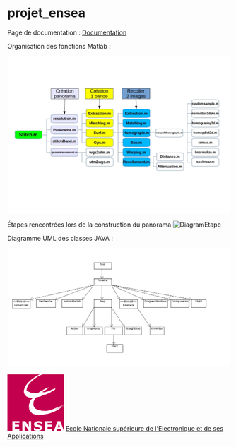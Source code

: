 projet_ensea
============

Page de documentation : [Documentation]

[Documentation]:http://benoitfragit.github.io/projet_ensea/ "Documentation"

Organisation des fonctions Matlab :

![DiagramMatlab](resources/Documentation/docMatlab/schemaMATLAB.jpg)

Étapes rencontrées lors de la construction du panorama
![DiagramEtape](resources/Documentation/docMatlab/schémaboloc.jpg)

Diagramme UML des classes JAVA :

![DiagramUML](resources/Documentation/docJava/Diagrammeclasses.png)


![ecole](resources/Images/Ensea.gif) [Ecole Nationale supérieure de l'Electronique et de ses Applications]


[Ecole Nationale supérieure de l'Electronique et de ses Applications]:http://www.ensea.fr/ "Ecole Nationale supérieure de l'Electronique et de ses Applications"
